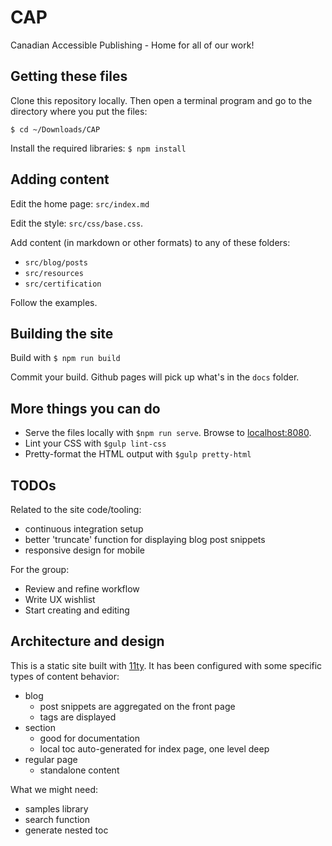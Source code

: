 # CAP
Canadian Accessible Publishing - Home for all of our work!

## Getting these files

Clone this repository locally. Then open a terminal program and go to the directory where you put the files:

`$ cd ~/Downloads/CAP`

Install the required libraries:
`$ npm install`

## Adding content

Edit the home page: `src/index.md`

Edit the style: `src/css/base.css`.

Add content (in markdown or other formats) to any of these folders:

- `src/blog/posts`
- `src/resources`
- `src/certification`

Follow the examples.

## Building the site

Build with `$ npm run build`

Commit your build. Github pages will pick up what's in the `docs` folder.

## More things you can do

* Serve the files locally with `$npm run serve`. Browse to [localhost:8080](http://localhost:8080).
* Lint your CSS with `$gulp lint-css`
* Pretty-format the HTML output with `$gulp pretty-html`

## TODOs

Related to the site code/tooling:
* continuous integration setup
* better 'truncate' function for displaying blog post snippets
* responsive design for mobile

For the group:
* Review and refine workflow
* Write UX wishlist
* Start creating and editing

## Architecture and design

This is a static site built with [11ty](http://11ty.io). It has been configured with some specific types of content behavior:

- blog 
  - post snippets are aggregated on the front page
  - tags are displayed
- section
  - good for documentation
  - local toc auto-generated for index page, one level deep
- regular page
  - standalone content

What we might need:

- samples library
- search function
- generate nested toc
